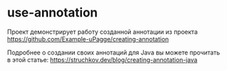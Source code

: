 # use-annotation
Проект демонстрирует работу созданной аннотации из проекта https://github.com/Example-uPagge/creating-annotation

Подробнее о создании своих аннотаций для Java вы можете прочитать в этой статье:
https://struchkov.dev/blog/creating-annotation-java
